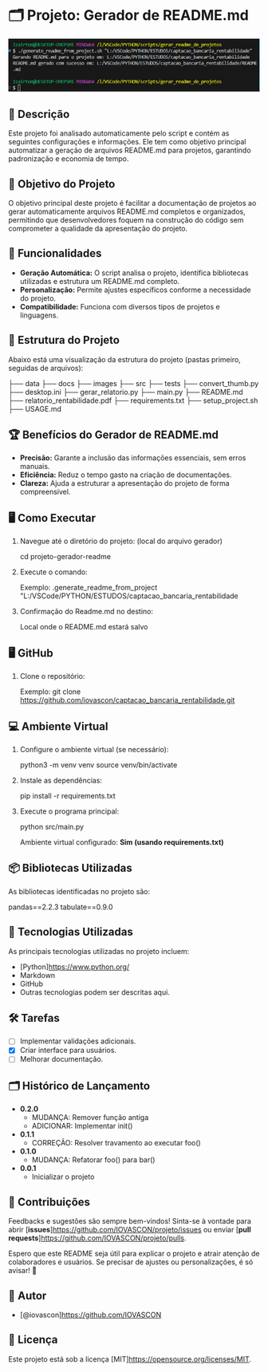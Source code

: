 # 🗂️ Projeto: Gerador de README.md

![Execução do Script](executando_script.PNG)

## 📝 Descrição

Este projeto foi analisado automaticamente pelo script e contém as seguintes configurações e informações.
Ele tem como objetivo principal automatizar a geração de arquivos README.md para projetos, garantindo padronização
e economia de tempo.

## 🎯 Objetivo do Projeto

O objetivo principal deste projeto é facilitar a documentação de projetos ao gerar automaticamente arquivos
README.md completos e organizados, permitindo que desenvolvedores foquem na construção do código sem comprometer
a qualidade da apresentação do projeto.

## 🚀 Funcionalidades

- **Geração Automática:** O script analisa o projeto, identifica bibliotecas utilizadas e estrutura um README.md completo.
- **Personalização:** Permite ajustes específicos conforme a necessidade do projeto.
- **Compatibilidade:** Funciona com diversos tipos de projetos e linguagens.

## 📂 Estrutura do Projeto

Abaixo está uma visualização da estrutura do projeto (pastas primeiro, seguidas de arquivos):

├── data
├── docs
├── images
├── src
├── tests
├── convert_thumb.py
├── desktop.ini
├── gerar_relatorio.py
├── main.py
├── README.md
├── relatorio_rentabilidade.pdf
├── requirements.txt
├── setup_project.sh
├── USAGE.md

## 🏆 Benefícios do Gerador de README.md

- **Precisão:** Garante a inclusão das informações essenciais, sem erros manuais.
- **Eficiência:** Reduz o tempo gasto na criação de documentações.
- **Clareza:** Ajuda a estruturar a apresentação do projeto de forma compreensível.

## 🖥️ Como Executar

1. Navegue até o diretório do projeto: (local do arquivo gerador)

   cd projeto-gerador-readme

2. Execute o comando:

   Exemplo:
   .generate_readme_from_project "L:/VSCode/PYTHON/ESTUDOS/captacao_bancaria_rentabilidade

3. Confirmação do Readme.md no destino:

   Local onde o README.md estará salvo

## 🖥️ GitHub

1. Clone o repositório:

   Exemplo:
   git clone <https://github.com/iovascon/captacao_bancaria_rentabilidade.git>

## 💻 Ambiente Virtual

1. Configure o ambiente virtual (se necessário):

   python3 -m venv venv
   source venv/bin/activate

2. Instale as dependências:

   pip install -r requirements.txt

3. Execute o programa principal:

   python src/main.py

   Ambiente virtual configurado: **Sim (usando requirements.txt)**

## 📦 Bibliotecas Utilizadas

As bibliotecas identificadas no projeto são:

pandas==2.2.3
tabulate==0.9.0

## 🚀 Tecnologias Utilizadas

As principais tecnologias utilizadas no projeto incluem:

- [Python]<https://www.python.org/>
- Markdown
- GitHub
- Outras tecnologias podem ser descritas aqui.

## 🛠️ Tarefas

- [ ] Implementar validações adicionais.
- [x] Criar interface para usuários.
- [ ] Melhorar documentação.

## 🗂️ Histórico de Lançamento

- **0.2.0**
  - MUDANÇA: Remover função antiga
  - ADICIONAR: Implementar init()
- **0.1.1**
  - CORREÇÃO: Resolver travamento ao executar foo()
- **0.1.0**
  - MUDANÇA: Refatorar foo() para bar()
- **0.0.1**
  - Inicializar o projeto

## 🤝 Contribuições

Feedbacks e sugestões são sempre bem-vindos! Sinta-se à vontade para abrir [**issues**]<https://github.com/IOVASCON/projeto/issues> ou enviar [**pull requests**]<https://github.com/IOVASCON/projeto/pulls>.

Espero que este README seja útil para explicar o projeto e atrair atenção de colaboradores e usuários. Se precisar de ajustes ou personalizações, é só avisar! 🚀

## 👥 Autor

- [@iovascon]<https://github.com/IOVASCON>

## 📜 Licença

Este projeto está sob a licença [MIT]<https://opensource.org/licenses/MIT>.

